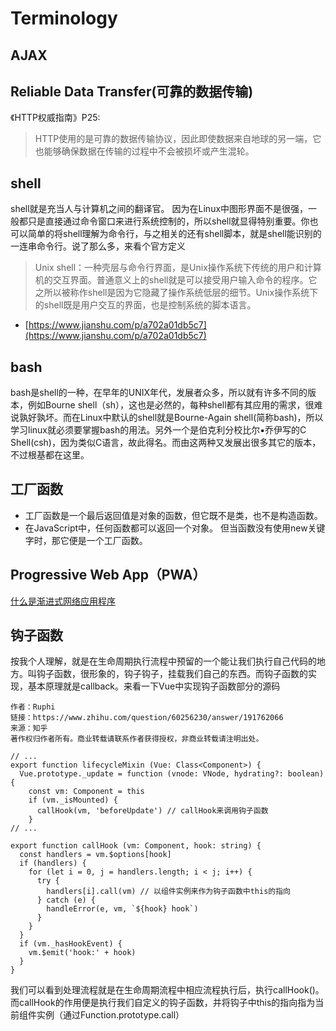 # Terminology
## AJAX

## Reliable Data Transfer(可靠的数据传输)
《HTTP权威指南》P25:
>HTTP使用的是可靠的数据传输协议，因此即使数据来自地球的另一端，它也能够确保数据在传输的过程中不会被损坏或产生混轮。

## shell
shell就是充当人与计算机之间的翻译官。
因为在Linux中图形界面不是很强，一般都只是直接通过命令窗口来进行系统控制的，所以shell就显得特别重要。你也可以简单的将shell理解为命令行，与之相关的还有shell脚本，就是shell能识别的一连串命令行。说了那么多，来看个官方定义

>Unix shell：一种壳层与命令行界面，是Unix操作系统下传统的用户和计算机的交互界面。普通意义上的shell就是可以接受用户输入命令的程序。它之所以被称作shell是因为它隐藏了操作系统低层的细节。Unix操作系统下的shell既是用户交互的界面，也是控制系统的脚本语言。


- [https://www.jianshu.com/p/a702a01db5c7](https://www.jianshu.com/p/a702a01db5c7)


## bash

bash是shell的一种，在早年的UNIX年代，发展者众多，所以就有许多不同的版本，例如Bourne shell（sh），这也是必然的，每种shell都有其应用的需求，很难说孰好孰坏。而在Linux中默认的shell就是Bourne-Again shell(简称bash)，所以学习linux就必须要掌握bash的用法。另外一个是伯克利分校比尔▪乔伊写的C  Shell(csh)，因为类似C语言，故此得名。而由这两种又发展出很多其它的版本，不过根基都在这里。

## 工厂函数
- 工厂函数是一个最后返回值是对象的函数，但它既不是类，也不是构造函数。
- 在JavaScript中，任何函数都可以返回一个对象。 但当函数没有使用new关键字时，那它便是一个工厂函数。

## Progressive Web App（PWA）
[什么是渐进式网络应用程序](https://www.digitaldoughnut.com/articles/2018/may/what-is-a-progressive-web-app)

## 钩子函数
按我个人理解，就是在生命周期执行流程中预留的一个能让我们执行自己代码的地方。叫钩子函数，很形象的，钩子钩子，挂载我们自己的东西。而钩子函数的实现，基本原理就是callback。来看一下Vue中实现钩子函数部分的源码
```
作者：Ruphi
链接：https://www.zhihu.com/question/60256230/answer/191762066
来源：知乎
著作权归作者所有。商业转载请联系作者获得授权，非商业转载请注明出处。

// ...
export function lifecycleMixin (Vue: Class<Component>) {
  Vue.prototype._update = function (vnode: VNode, hydrating?: boolean) {
    const vm: Component = this
    if (vm._isMounted) {
      callHook(vm, 'beforeUpdate') // callHook来调用钩子函数
    }
// ...

export function callHook (vm: Component, hook: string) {
  const handlers = vm.$options[hook]
  if (handlers) {
    for (let i = 0, j = handlers.length; i < j; i++) {
      try {
        handlers[i].call(vm) // 以组件实例来作为钩子函数中this的指向
      } catch (e) {
        handleError(e, vm, `${hook} hook`)
      }
    }
  }
  if (vm._hasHookEvent) {
    vm.$emit('hook:' + hook)
  }
}
```
我们可以看到处理流程就是在生命周期流程中相应流程执行后，执行callHook()。而callHook的作用便是执行我们自定义的钩子函数，并将钩子中this的指向指为当前组件实例（通过Function.prototype.call）
